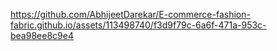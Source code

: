 


https://github.com/AbhijeetDarekar/E-commerce-fashion-fabric.github.io/assets/113498740/f3d9f79c-6a6f-471a-953c-bea98ee8c9e4

